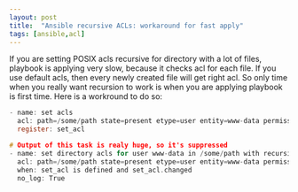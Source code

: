 ```yaml
---
layout: post
title:  "Ansible recursive ACLs: workaround for fast apply"
tags: [ansible,acl]
---
```

If you are setting POSIX acls recursive for directory with a lot of files, playbook is applying very slow, because it checks acl for each file. If you use default acls, then every newly created file will get right acl. So only time when you really want recursion to work is when you are applying playbook is first time. Here is a workround to do so:

```c
- name: set acls
  acl: path=/some/path state=present etype=user entity=www-data permissions="rX" recursive=no
  register: set_acl

# Output of this task is realy huge, so it's suppressed
- name: set directory acls for user www-data in /some/path with recursion
  acl: path=/some/path state=present etype=user entity=www-data permissions="rX" recursive=yes
  when: set_acl is defined and set_acl.changed
  no_log: True
```
